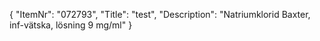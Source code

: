 {
  "ItemNr": "072793",
  "Title": "test",
  "Description": "Natriumklorid Baxter, inf-vätska, lösning 9 mg/ml"
}